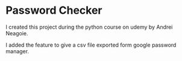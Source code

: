 # Password Checker

I created this project during the python course on udemy by Andrei Neagoie.

I added the feature to give a csv file exported form google password manager.
